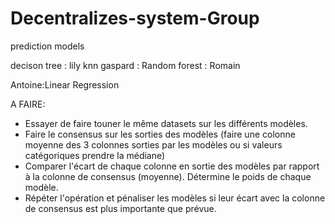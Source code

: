# Decentralizes-system-Group

prediction models 

decison tree : lily
knn  gaspard : 
Random forest : Romain

Antoine:Linear Regression

A FAIRE:
- Essayer de faire touner le même datasets sur les différents modèles.
- Faire le consensus sur les sorties des modèles (faire une colonne moyenne des 3 colonnes sorties par les modèles ou si valeurs catégoriques prendre la médiane)
- Comparer l'écart de chaque colonne en sortie des modèles par rapport à la colonne de consensus (moyenne). Détermine le poids de chaque modèle.
- Répéter l'opération et pénaliser les modèles si leur écart avec la colonne de consensus est plus importante que prévue.
